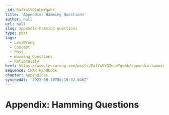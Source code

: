 ```yaml
---
_id: RafYaSYQ2uLmYgwhk
title: 'Appendix: Hamming Questions'
author: null
url: null
slug: appendix-hamming-questions
type: post
tags:
  - LessWrong
  - Concept
  - Post
  - Hamming_Questions
  - Rationality
href: https://www.lesswrong.com/posts/RafYaSYQ2uLmYgwhk/appendix-hamming-questions
sequence: CFAR Handbook
chapter: Appendices
synchedAt: '2022-08-30T08:16:32.046Z'
---
```


# Appendix: Hamming Questions
